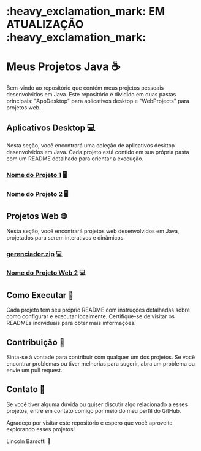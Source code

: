 <h1> :heavy_exclamation_mark: EM ATUALIZAÇÃO :heavy_exclamation_mark: </h1>

# Meus Projetos Java :coffee:

Bem-vindo ao repositório que contém meus projetos pessoais desenvolvidos em Java. Este repositório é dividido em duas pastas principais: "AppDesktop" para aplicativos desktop e "WebProjects" para projetos web.

## Aplicativos Desktop :computer:

Nesta seção, você encontrará uma coleção de aplicativos desktop desenvolvidos em Java. Cada projeto está contido em sua própria pasta com um README detalhado para orientar a execução.

### [Nome do Projeto 1](/AppDesktop/Projeto1) :desktop_computer:



### [Nome do Projeto 2](/AppDesktop/Projeto2) :desktop_computer:



## Projetos Web :globe_with_meridians:

Nesta seção, você encontrará projetos web desenvolvidos em Java, projetados para serem interativos e dinâmicos.

### [gerenciador.zip](/WebProjects/ProjetoWeb1) :computer:



### [Nome do Projeto Web 2](/WebProjects/ProjetoWeb2) :computer:



## Como Executar :rocket:

Cada projeto tem seu próprio README com instruções detalhadas sobre como configurar e executar localmente. Certifique-se de visitar os READMEs individuais para obter mais informações.

## Contribuição :handshake:

Sinta-se à vontade para contribuir com qualquer um dos projetos. Se você encontrar problemas ou tiver melhorias para sugerir, abra um problema ou envie um pull request.

## Contato :email:

Se você tiver alguma dúvida ou quiser discutir algo relacionado a esses projetos, entre em contato comigo por meio do meu perfil do GitHub.

Agradeço por visitar este repositório e espero que você aproveite explorando esses projetos!

Lincoln Barsotti :bust_in_silhouette:
